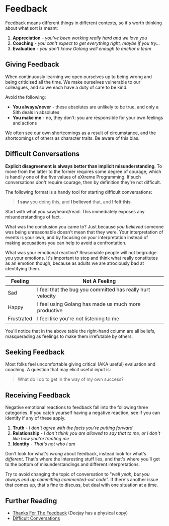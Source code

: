 # Feedback

Feedback means different things in different contexts, so it's worth thinking about what sort is meant:

1. **Appreciation** - _you've been working really hard and we love you_
1. **Coaching** - _you can't expect to get everything right, maybe if you try..._
1. **Evaluation** - _you don't know Golang well enough to anchor a team_

## Giving Feedback

When continuously learning we open ourselves up to being wrong and being criticised all the time. We make ourselves vulnerable to our colleagues, and so we each have a duty of care to be kind.

Avoid the following:

* **You always/never** - these absolutes are unlikely to be true, and only a Sith deals in absolutes
* **You make me** - no, they don't: you are responsible for your own feelings and actions

We often see our own shortcomings as a result of circumstance, and the shortcomings of others as character traits. Be aware of this bias.

## Difficult Conversations

**Explicit disagreement is always better than implicit misunderstanding**. To move from the latter to the former requires some degree of courage, which is handily one of the five values of eXtreme Programming. If such conversations _don't_ require courage, then by definition they're not difficult.

The following format is a handy tool for starting difficult conversations:

> **I saw** you doing this, and **I believed** that, and **I felt this**

Start with what you saw/heard/read. This immediately exposes any misunderstandings of fact.

What was the conclusion you came to? Just because _you believed_ someone was being unreasonable doesn't mean that they were. Your interpretation of events is your own, and by focusing on your interpretation instead of making accusations you can help to avoid a confrontation.

What was your emotional reaction? Reasonable people will not begrudge you your emotions. It's important to stop and think what really constitutes as an emotion though, because as adults we are atrociously bad at identifying them.

|Feeling|Not A Feeling|
|---|---|
|Sad|I feel that the bug you committed has really hurt velocity|
|Happy|I feel using Golang has made us much more productive|
|Frustrated|I feel like you're not listening to me|

You'll notice that in the above table the right-hand column are all beliefs, masquerading as feelings to make them irrefutable by others.

## Seeking Feedback

Most folks feel uncomfortable giving critical (AKA useful) evaluation and coaching. A question that may elicit useful input is:

> What do I do to get in the way of my own success?

## Receiving Feedback

Negative emotional reactions to feedback fall into the following three categories. If you catch yourself having a negative reaction, see if you can identify if any of these apply.

1. **Truth** - _I don't agree with the facts you're putting forward_
1. **Relationship** - _I don't think _you_ are allowed to say that to me, or I don't like how you're treating me_
1. **Identity** - _That's not who I am_

Don't look for what's _wrong_ about feedback, instead look for what's _different_. That's where the interesting stuff lies, and that's where you'll get to the bottom of misunderstandings and different interpretations.

Try to avoid changing the topic of conversation to "_well yeah, but you always end up committing commented-out code_". If there's another issue that comes up, that's fine to discuss, but deal with one situation at a time.

## Further Reading

* [Thanks For The Feedback](https://www.amazon.co.uk/Thanks-Feedback-Science-Receiving-Well/dp/0670922633/) (Deejay has a physical copy)
* [Difficult Conversations](https://www.amazon.co.uk/Difficult-Conversations-Discuss-What-Matters/dp/0670921343/)
